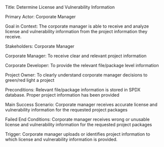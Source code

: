 Title: Determine License and Vulnerability Information 

Primary Actor: Corporate Manager

Goal in Context: The corporate manager is able to receive and analyze license and vulnerability information from the project information they receive.

Stakeholders: Corporate Manager

  Corporate Manager: To receive clear and relevant project information

  Corporate Developer: To provide the relevant file/package level information 

Project Owner: To clearly understand corporate manager decisions to green/red light a project 

Preconditions:  Relevant file/package information is stored in SPDX database. Proper project information has been provided  

Main Success Scenario: Corporate manager receives accurate license and vulnerability information for the requested project 
packages

Failed End Conditions: Corporate manager receives wrong or unusable license and vulnerability information for the requested project packages

Trigger: Corporate manager uploads or identifies project information to which license and vulnerability information is provided.
